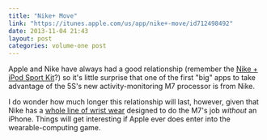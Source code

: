 ```yaml
---
title: "Nike+ Move"
link: "https://itunes.apple.com/us/app/nike+-move/id712498492"
date: 2013-11-04 21:43
layout: post
categories: volume-one post
---
```

Apple and Nike have always had a good relationship (remember the [Nike + iPod Sport Kit](http://www.pcmag.com/article2/0,2817,1989319,00.asp)?) so it's little surprise that one of the first "big" apps to take advantage of the 5S's new activity-monitoring M7 processor is from Nike.

I do wonder how much longer this relationship will last, however, given that Nike has a [whole line of wrist wear](http://www.nike.com/us/en_us/c/nikeplus-fuelband) designed to do the M7's job _without_ an iPhone. Things will get interesting if Apple ever does enter into the wearable-computing game.